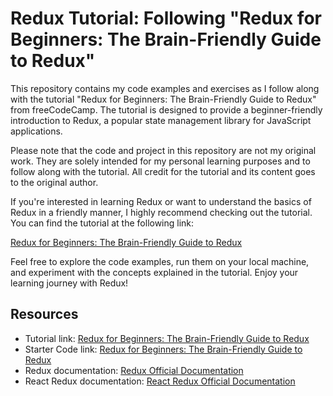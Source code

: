 # Redux Tutorial: Following "Redux for Beginners: The Brain-Friendly Guide to Redux"

This repository contains my code examples and exercises as I follow along with the tutorial "Redux for Beginners: The Brain-Friendly Guide to Redux" from freeCodeCamp. The tutorial is designed to provide a beginner-friendly introduction to Redux, a popular state management library for JavaScript applications.

Please note that the code and project in this repository are not my original work. They are solely intended for my personal learning purposes and to follow along with the tutorial. All credit for the tutorial and its content goes to the original author.

If you're interested in learning Redux or want to understand the basics of Redux in a friendly manner, I highly recommend checking out the tutorial. You can find the tutorial at the following link:

[Redux for Beginners: The Brain-Friendly Guide to Redux](https://www.freecodecamp.org/news/redux-for-beginners-the-brain-friendly-guide-to-redux/)

Feel free to explore the code examples, run them on your local machine, and experiment with the concepts explained in the tutorial. Enjoy your learning journey with Redux!

## Resources

- Tutorial link: [Redux for Beginners: The Brain-Friendly Guide to Redux](https://www.freecodecamp.org/news/redux-for-beginners-the-brain-friendly-guide-to-redux/)
- Starter Code link: [Redux for Beginners: The Brain-Friendly Guide to Redux](https://github.com/chrisblakely01/react-redux-todo-app.git)
- Redux documentation: [Redux Official Documentation](https://redux.js.org/)
- React Redux documentation: [React Redux Official Documentation](https://react-redux.js.org/)

